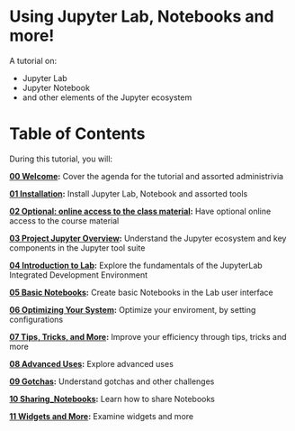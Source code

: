 # Using Jupyter Lab, Notebooks and more!

A tutorial on:

* Jupyter Lab
* Jupyter Notebook
* and other elements of the Jupyter ecosystem

# Table of Contents

During this tutorial, you will:

**[00 Welcome](00_welcome_to_class.ipynb):** Cover the agenda for the tutorial and assorted administrivia

**[01 Installation](01_installation.ipynb):** Install Jupyter Lab, Notebook and assorted tools

**[02 Optional: online access to the class material](02_online_access.ipynb):** Have optional online access to the course material

**[03 Project Jupyter Overview](03_project_jupyter_overview.ipynb):** Understand the Jupyter ecosystem and key components in the Jupyter tool suite

**[04 Introduction to Lab](04_intro_to_lab.ipynb):** Explore the fundamentals of the JupyterLab Integrated Development Environment 

**[05 Basic Notebooks](04_basic_notebooks.ipynb):** Create basic Notebooks in the Lab user interface

**[06 Optimizing Your System](05_optimizing_your_system.ipynb):** Optimize your enviroment, by setting configurations

**[07 Tips, Tricks, and More](06_tips_tricks_and_more.ipynb):** Improve your efficiency through tips, tricks and more

**[08 Advanced Uses](07_advanced_uses.ipynb):** Explore advanced uses

**[09 Gotchas](08_gotchas.ipynb):** Understand gotchas and other challenges

**[10 Sharing_Notebooks](09_sharing_notebooks.ipynb):** Learn how to share Notebooks

**[11 Widgets and More](10_widgets_and_more.ipynb):** Examine widgets and more
